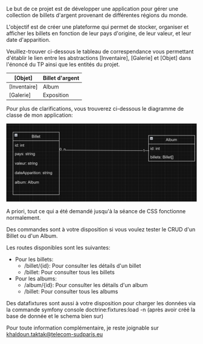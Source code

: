 Le but de ce projet est de développer une application pour gérer une collection de billets d'argent provenant de différentes régions du monde. 

L'objectif est de créer une plateforme qui permet de stocker, organiser et afficher les billets en fonction de leur pays d'origine, de leur valeur, et leur date d'apparition.

Veuillez-trouver ci-dessous le tableau de correspendance vous permettant d'établir le lien entre les abstractions [Inventaire], [Galerie] et [Objet] dans l'énoncé du TP ainsi que les entités du projet.

| [Objet]      | Billet d'argent |
|--------------|-----------------|
| [Inventaire] | Album           |
| [Galerie]    | Exposition      |

Pour plus de clarifications, vous trouverez ci-dessous le diagramme de classe de mon application:

![alt text](diagramme_classe.png)

A priori, tout ce qui a été demandé jusqu'à la séance de CSS fonctionne normalement.

Des commandes sont à votre disposition si vous voulez tester le CRUD d'un Billet ou d'un Album.

Les routes disponibles sont les suivantes:
-   Pour les billets:
    - /billet/{id}: Pour consulter les détails d'un billet
    - /billet: Pour consulter tous les billets
- Pour les albums:
    - /album/{id}: Pour consulter les détails d'un album
    -   /billet: Pour consulter tous les albums

Des datafixtures sont aussi à votre disposition pour charger les données via la commande symfony console doctrine:fixtures:load -n (après avoir créé la base de donnée et le schema bien sur)

Pour toute information complémentaire, je reste joignable sur khaldoun.taktak@telecom-sudparis.eu